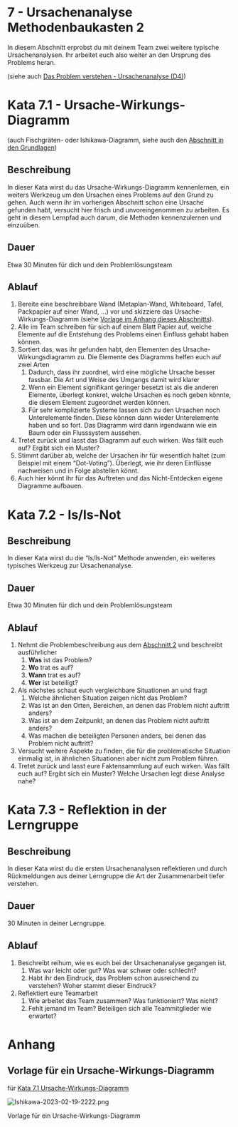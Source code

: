 # 7 - Ursachenanalyse Methodenbaukasten 2

In diesem Abschnitt erprobst du mit deinem Team zwei weitere typische Ursachenanalysen. Ihr arbeitet euch also weiter an den Ursprung des Problems heran.

(siehe auch [Das Problem verstehen - Ursachenanalyse (D4)](https://www.notion.so/Grundlagen-dbe2b0e895d24901b2321dc4390d6184))

# Kata 7.1 - Ursache-Wirkungs-Diagramm

(auch Fischgräten- oder Ishikawa-Diagramm, siehe auch den [Abschnitt in den Grundlagen](https://www.notion.so/Grundlagen-dbe2b0e895d24901b2321dc4390d6184))

## Beschreibung

In dieser Kata wirst du das Ursache-Wirkungs-Diagramm kennenlernen, ein weiters Werkzeug um den Ursachen eines Problems auf den Grund zu gehen.
Auch wenn ihr im vorherigen Abschnitt schon eine Ursache gefunden habt, versucht hier frisch und unvoreingenommen zu arbeiten. Es geht in diesem Lernpfad auch darum, die Methoden kennenzulernen und einzuüben.

## Dauer

Etwa 30 Minuten für dich und dein Problemlösungsteam

## Ablauf

1. Bereite eine beschreibbare Wand (Metaplan-Wand, Whiteboard, Tafel, Packpapier auf einer Wand, …) vor und skizziere das Ursache-Wirkungs-Diagramm (siehe [Vorlage im Anhang dieses Abschnitts](https://www.notion.so/7-Ursachenanalyse-Methodenbaukasten-2-1ab6fce399fa4ef198ca0b3684945148)).
2. Alle im Team schreiben für sich auf einem Blatt Papier auf, welche Elemente auf die Entstehung des Problems einen Einfluss gehabt haben können.
3. Sortiert das, was ihr gefunden habt, den Elementen des Ursache-Wirkungsdiagramm zu. Die Elemente des Diagramms helfen euch auf zwei Arten
    1. Dadurch, dass ihr zuordnet, wird eine mögliche Ursache besser fassbar. Die Art und Weise des Umgangs damit wird klarer
    2. Wenn ein Element signifikant geringer besetzt ist als die anderen Elemente, überlegt konkret, welche Ursachen es noch geben könnte, die diesem Element zugeordnet werden können.
    3. Für sehr komplizierte Systeme lassen sich zu den Ursachen noch Unterelemente finden. Diese können dann wieder Unterelemente haben und so fort. Das Diagramm wird dann irgendwann wie ein Baum oder ein Flusssystem aussehen.
4. Tretet zurück und lasst das Diagramm auf euch wirken. Was fällt euch auf? Ergibt sich ein Muster?
5. Stimmt darüber ab, welche der Ursachen ihr für wesentlich haltet (zum Beispiel mit einem “Dot-Voting”). Überlegt, wie ihr deren Einflüsse nachweisen und in Folge abstellen könnt.
6. Auch hier könnt ihr für das Auftreten und das Nicht-Entdecken eigene Diagramme aufbauen.

# Kata 7.2 -  Is/Is-Not

## Beschreibung

In dieser Kata wirst du die “Is/Is-Not” Methode anwenden, ein weiteres typisches Werkzeug zur Ursachenanalyse. 

## Dauer

Etwa 30 Minuten für dich und dein Problemlösungsteam

## Ablauf

1. Nehmt die Problembeschreibung aus dem [Abschnitt 2](https://www.notion.so/2-Beschreibe-Dein-Problem-ausf-hrlich-760712907b2645ebae4622a8677bf192) und beschreibt ausführlicher
    1. **Was** ist das Problem?
    2. **Wo** trat es auf?
    3. **Wann** trat es auf?
    4. **Wer** ist beteiligt?
2. Als nächstes schaut euch vergleichbare Situationen an und fragt
    1. Welche ähnlichen Situation zeigen nicht das Problem?
    2. Was ist an den Orten, Bereichen, an denen das Problem nicht auftritt anders?
    3. Was ist an dem Zeitpunkt, an denen das Problem nicht auftritt anders?
    4. Was machen die beteiligten Personen anders, bei denen das Problem nicht auftritt?
3. Versucht weitere Aspekte zu finden, die für die problematische Situation einmalig ist, in ähnlichen Situationen aber nicht zum Problem führen.
4. Tretet zurück und lasst eure Faktensammlung auf euch wirken. Was fällt euch auf? Ergibt sich ein Muster? Welche Ursachen legt diese Analyse nahe?

# Kata 7.3 - Reflektion in der Lerngruppe

## Beschreibung

In dieser Kata wirst du die ersten Ursachenanalysen reflektieren und durch Rückmeldungen aus deiner Lerngruppe die Art der Zusammenarbeit tiefer verstehen.

## Dauer

30 Minuten in deiner Lerngruppe.

## Ablauf

1. Beschreibt reihum, wie es euch bei der Ursachenanalyse gegangen ist.
    1. Was war leicht oder gut? Was war schwer oder schlecht?
    2. Habt ihr den Eindruck, das Problem schon ausreichend zu verstehen? Woher stammt dieser Eindruck?
2. Reflektiert eure Teamarbeit
    1. Wie arbeitet das Team zusammen? Was funktioniert? Was nicht?
    2. Fehlt jemand im Team? Beteiligen sich alle Teammitglieder wie erwartet?

# Anhang

## Vorlage für ein Ursache-Wirkungs-Diagramm

für [Kata 7.1 Ursache-Wirkungs-Diagramm](https://www.notion.so/7-Ursachenanalyse-Methodenbaukasten-2-1ab6fce399fa4ef198ca0b3684945148)

![Ishikawa-2023-02-19-2222.png](7%20-%20Ursachenanalyse%20Methodenbaukasten%202%201ab6fce399fa4ef198ca0b3684945148/Ishikawa-2023-02-19-2222.png)

Vorlage für ein Ursache-Wirkungs-Diagramm